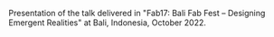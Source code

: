 Presentation of the talk delivered in "Fab17: Bali Fab Fest – Designing Emergent Realities" at Bali, Indonesia, October 2022.
